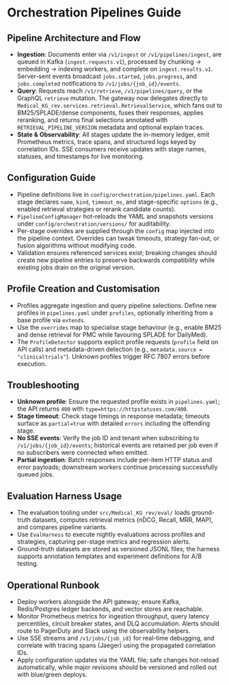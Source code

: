 # Orchestration Pipelines Guide

## Pipeline Architecture and Flow

- **Ingestion**: Documents enter via `/v1/ingest` or `/v1/pipelines/ingest`, are queued in Kafka (`ingest.requests.v1`), processed by chunking → embedding → indexing workers, and complete on `ingest.results.v1`. Server-sent events broadcast `jobs.started`, `jobs.progress`, and `jobs.completed` notifications to `/v1/jobs/{job_id}/events`.
- **Query**: Requests reach `/v1/retrieve`, `/v1/pipelines/query`, or the GraphQL `retrieve` mutation. The gateway now delegates directly to `Medical_KG_rev.services.retrieval.RetrievalService`, which fans out to BM25/SPLADE/dense components, fuses their responses, applies reranking, and returns final selections annotated with `RETRIEVAL_PIPELINE_VERSION` metadata and optional explain traces.
- **State & Observability**: All stages update the in-memory ledger, emit Prometheus metrics, trace spans, and structured logs keyed by correlation IDs. SSE consumers receive updates with stage names, statuses, and timestamps for live monitoring.

## Configuration Guide

- Pipeline definitions live in `config/orchestration/pipelines.yaml`. Each stage declares `name`, `kind`, `timeout_ms`, and stage-specific `options` (e.g., enabled retrieval strategies or rerank candidate counts).
- `PipelineConfigManager` hot-reloads the YAML and snapshots versions under `config/orchestration/versions/` for auditability.
- Per-stage overrides are supplied through the `config` map injected into the pipeline context. Overrides can tweak timeouts, strategy fan-out, or fusion algorithms without modifying code.
- Validation ensures referenced services exist; breaking changes should create new pipeline entries to preserve backwards compatibility while existing jobs drain on the original version.

## Profile Creation and Customisation

- Profiles aggregate ingestion and query pipeline selections. Define new profiles in `pipelines.yaml` under `profiles`, optionally inheriting from a base profile via `extends`.
- Use the `overrides` map to specialise stage behaviour (e.g., enable BM25 and dense retrieval for PMC while favouring SPLADE for DailyMed).
- The `ProfileDetector` supports explicit profile requests (`profile` field on API calls) and metadata-driven detection (e.g., `metadata.source = "clinicaltrials"`). Unknown profiles trigger RFC 7807 errors before execution.

## Troubleshooting

- **Unknown profile**: Ensure the requested profile exists in `pipelines.yaml`; the API returns `400` with `type=https://httpstatuses.com/400`.
- **Stage timeout**: Check stage timings in response metadata; timeouts surface as `partial=true` with detailed `errors` including the offending stage.
- **No SSE events**: Verify the job ID and tenant when subscribing to `/v1/jobs/{job_id}/events`; historical events are retained per job even if no subscribers were connected when emitted.
- **Partial ingestion**: Batch responses include per-item HTTP status and error payloads; downstream workers continue processing successfully queued jobs.

## Evaluation Harness Usage

- The evaluation tooling under `src/Medical_KG_rev/eval/` loads ground-truth datasets, computes retrieval metrics (nDCG, Recall, MRR, MAP), and compares pipeline variants.
- Use `EvalHarness` to execute nightly evaluations across profiles and strategies, capturing per-stage metrics and regression alerts.
- Ground-truth datasets are stored as versioned JSONL files; the harness supports annotation templates and experiment definitions for A/B testing.

## Operational Runbook

- Deploy workers alongside the API gateway; ensure Kafka, Redis/Postgres ledger backends, and vector stores are reachable.
- Monitor Prometheus metrics for ingestion throughput, query latency percentiles, circuit breaker states, and DLQ accumulation. Alerts should route to PagerDuty and Slack using the observability helpers.
- Use SSE streams and `/v1/jobs/{job_id}` for real-time debugging, and correlate with tracing spans (Jaeger) using the propagated correlation IDs.
- Apply configuration updates via the YAML file; safe changes hot-reload automatically, while major revisions should be versioned and rolled out with blue/green deploys.
